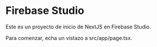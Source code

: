 # Firebase Studio

Este es un proyecto de inicio de NextJS en Firebase Studio.

Para comenzar, echa un vistazo a src/app/page.tsx.
